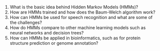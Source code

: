 1. What is the basic idea behind Hidden Markov Models (HMMs)?
2. How are HMMs trained and how does the Baum-Welch algorithm work?
3. How can HMMs be used for speech recognition and what are some of the challenges?
4. How do HMMs compare to other machine learning models such as neural networks and decision trees?
5. How can HMMs be applied in bioinformatics, such as for protein structure prediction or genome annotation?
